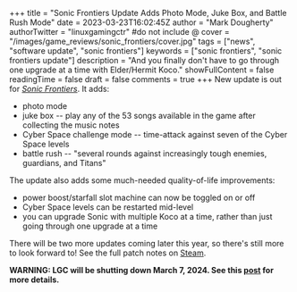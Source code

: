 +++
title = "Sonic Frontiers Update Adds Photo Mode, Juke Box, and Battle Rush Mode"
date = 2023-03-23T16:02:45Z
author = "Mark Dougherty"
authorTwitter = "linuxgamingctr" #do not include @
cover = "/images/game_reviews/sonic_frontiers/cover.jpg"
tags = ["news", "software update", "sonic frontiers"]
keywords = ["sonic frontiers", "sonic frontiers update"]
description = "And you finally don't have to go through one upgrade at a time with Elder/Hermit Koco."
showFullContent = false
readingTime = false
draft = false
comments = true
+++
New update is out for [*Sonic Frontiers*](https://linuxgamingcentral.com/posts/sonic-frontiers-review/). It adds:
- photo mode
- juke box -- play any of the 53 songs available in the game after collecting the music notes
- Cyber Space challenge mode -- time-attack against seven of the Cyber Space levels
- battle rush -- "several rounds against increasingly tough enemies, guardians, and Titans"

The update also adds some much-needed quality-of-life improvements:
- power boost/starfall slot machine can now be toggled on or off
- Cyber Space levels can be restarted mid-level
- you can upgrade Sonic with multiple Koco at a time, rather than just going through one upgrade at a time

There will be two more updates coming later this year, so there's still more to look forward to! See the full patch notes on [Steam](https://store.steampowered.com/news/app/1237320/view/3719449637214768385?l=english).

**WARNING: LGC will be shutting down March 7, 2024. See this [post](https://linuxgamingcentral.com/posts/the-end-of-lgc/) for more details.**
